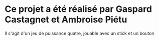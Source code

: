 # Ce projet a été réalisé par Gaspard Castagnet et Ambroise Piétu

Il s'agit d'un jeu de puissance quatre, jouable avec un stick et un bouton

